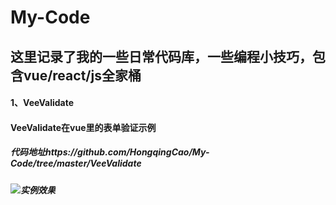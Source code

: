 # My-Code
## 这里记录了我的一些日常代码库，一些编程小技巧，包含vue/react/js全家桶

#### 1、VeeValidate

#### VeeValidate在vue里的表单验证示例

##### 代码地址https://github.com/HongqingCao/My-Code/tree/master/VeeValidate

##### ![实例效果](https://github.com/HongqingCao/My-Code/blob/master/VeeValidate/VeeValidate.gif)
